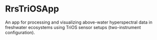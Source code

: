 # RrsTriOSApp
An app for processing and visualizing above-water hyperspectral data in freshwater ecosystems using TriOS sensor setups (two-instrument configuration). 
